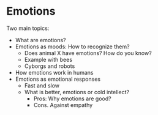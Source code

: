 # Emotions

Two main topics:
* What are emotions?
* Emotions as moods: How to recognize them?
    * Does animal X have emotions? How do you know?
    * Example with bees
    * Cyborgs and robots
* How emotions work in humans
* Emotions as emotional responses
    * Fast and slow
    * What is better, emotions or cold intellect?
        * Pros: Why emotions are good?
        * Cons. Against empathy